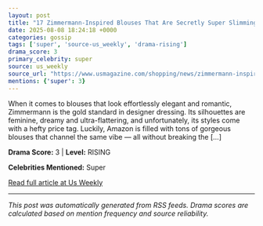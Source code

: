 ```yaml
---
layout: post
title: "17 Zimmermann-Inspired Blouses That Are Secretly Super Slimming"
date: 2025-08-08 18:24:18 +0000
categories: gossip
tags: ['super', 'source-us_weekly', 'drama-rising']
drama_score: 3
primary_celebrity: super
source: us_weekly
source_url: "https://www.usmagazine.com/shopping/news/zimmermann-inspired-blouses-secretly-slimming/"
mentions: {'super': 3}
---
```


When it comes to blouses that look effortlessly elegant and romantic, Zimmermann is the gold standard in designer dressing. Its silhouettes are feminine, dreamy and ultra-flattering, and unfortunately, its styles come with a hefty price tag. Luckily, Amazon is filled with tons of gorgeous blouses that channel the same vibe — all without breaking the […]

**Drama Score:** 3 | **Level:** RISING

**Celebrities Mentioned:** Super

[Read full article at Us Weekly](https://www.usmagazine.com/shopping/news/zimmermann-inspired-blouses-secretly-slimming/)

---
*This post was automatically generated from RSS feeds. Drama scores are calculated based on mention frequency and source reliability.*
